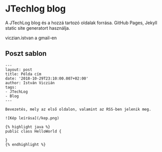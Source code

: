 # JTechlog blog

A JTechLog blog és a hozzá tartozó oldalak forrása. GitHub Pages, Jekyll static site generatort használja.

viczian.istvan a gmail-en

## Poszt sablon

```
---
layout: post
title: Példa cím
date: '2018-10-29T23:10:00.007+02:00'
author: István Viczián
tags:
- JTechLog
- Blog
---

Bevezetés, mely az első oldalon, valamint az RSS-ben jelenik meg.

![Kép leírása](/kep.png)

{% highlight java %}
public class HelloWorld {

}
{% endhighlight %}

```

